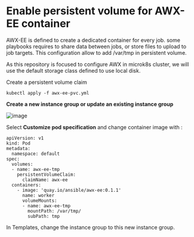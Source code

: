 # Enable persistent volume for AWX-EE container
AWX-EE is defined to create a dedicated container for every job. some playbooks requires to share data between jobs, or store files to upload to job targets.
This configuration allow to add /var/tmp in persistent volume.

As this repository is focused to configure AWX in microk8s cluster, we will use the default storage class defined to use local disk.

Create a persistent volume claim

```
kubectl apply -f awx-ee-pvc.yml
```

**Create a new instance group or update an existing instance group**

![image](https://user-images.githubusercontent.com/39823762/113328999-4cfe4900-931d-11eb-8e21-ce01c320589f.png)

Select **Customize pod specification** and change container image with :

```
apiVersion: v1
kind: Pod
metadata:
  namespace: default
spec:
  volumes:
  - name: awx-ee-tmp
    persistentVolumeClaim:
      claimName: awx-ee
  containers:
    - image: 'quay.io/ansible/awx-ee:0.1.1'
      name: worker
      volumeMounts:
      - name: awx-ee-tmp
        mountPath: /var/tmp/
        subPath: tmp
```

In Templates, change the instance group to this new instance group.
